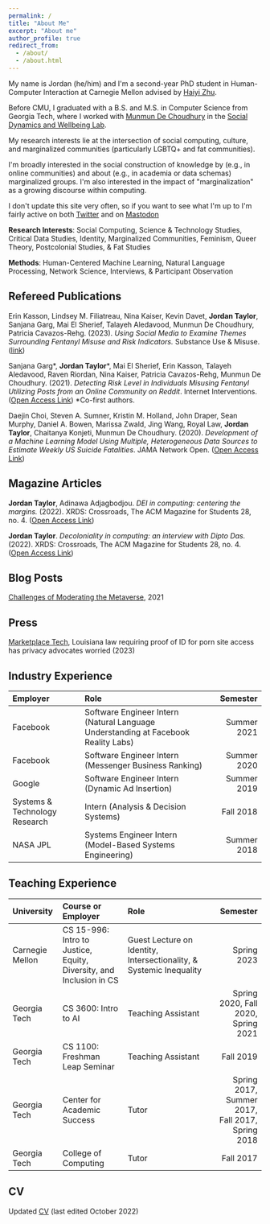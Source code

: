 ```yaml
---
permalink: /
title: "About Me"
excerpt: "About me"
author_profile: true
redirect_from: 
  - /about/
  - /about.html
---
```


My name is Jordan (he/him) and I'm a second-year PhD student in Human-Computer Interaction at Carnegie Mellon advised by [Haiyi Zhu](https://haiyizhu.com).

Before CMU, I graduated with a B.S. and M.S. in Computer Science from Georgia Tech, where I worked with [Munmun De Choudhury](http://www.munmund.net/) in the [Social Dynamics and Wellbeing Lab](https://socweb.cc.gatech.edu/).

My research interests lie at the intersection of social computing, culture, and marginalized communities (particularly LGBTQ+ and fat communities).

I'm broadly interested in the social construction of knowledge by (e.g., in online communities) and about (e.g., in academia or data schemas) marginalized groups. I'm also interested in the impact of "marginalization" as a growing discourse within computing.

I don't update this site very often, so if you want to see what I'm up to I'm fairly active on both <a href="https://twitter.com/nprandchill">Twitter</a> and on <a rel="me" href="https://hci.social/@jordant">Mastodon</a>

**Research Interests**: Social Computing, Science & Technology Studies, Critical Data Studies, Identity, Marginalized Communities, Feminism, Queer Theory, Postcolonial Studies, & Fat Studies

**Methods**: Human-Centered Machine Learning, Natural Language Processing, Network Science, Interviews, & Participant Observation


Refereed Publications
------

Erin Kasson, Lindsey M. Filiatreau, Nina Kaiser, Kevin Davet, **Jordan Taylor**, Sanjana Garg, Mai El Sherief, Talayeh Aledavood, Munmun De Choudhury, Patricia Cavazos-Rehg. (2023). *Using Social Media to Examine Themes Surrounding Fentanyl Misuse and Risk Indicators.* Substance Use & Misuse. ([link](https://www.tandfonline.com/doi/full/10.1080/10826084.2023.2196574))

Sanjana Garg\*, **Jordan Taylor**\*, Mai El Sherief, Erin Kasson, Talayeh Aledavood, Raven Riordan, Nina Kaiser,
Patricia Cavazos-Rehg, Munmun De Choudhury. (2021). *Detecting Risk Level in Individuals Misusing Fentanyl Utilizing Posts from an Online Community on Reddit*.  Internet Interventions.  ([Open Access Link](https://www.sciencedirect.com/science/article/pii/S221478292100107X)) \*Co-first authors.

Daejin Choi, Steven A. Sumner, Kristin M. Holland, John Draper, Sean Murphy, Daniel A. Bowen, Marissa Zwald, Jing Wang, Royal Law, **Jordan Taylor**, Chaitanya Konjeti, Munmun De Choudhury. (2020). *Development of a Machine Learning Model Using Multiple, Heterogeneous Data Sources to Estimate Weekly US Suicide Fatalities*. JAMA Network Open.  ([Open Access Link](https://jamanetwork.com/journals/jamanetworkopen/article-abstract/2774462))

Magazine Articles
------

**Jordan Taylor**, Adinawa Adjagbodjou. *DEI in computing: centering the margins.* (2022). XRDS: Crossroads, The ACM Magazine for Students 28, no. 4. ([Open Access Link](https://dl.acm.org/doi/10.1145/3538534))

**Jordan Taylor**. *Decoloniality in computing: an interview with Dipto Das.* (2022). XRDS: Crossroads, The ACM Magazine for Students 28, no. 4. ([Open Access Link](https://dl.acm.org/doi/10.1145/3538548))



Blog Posts
------
[Challenges of Moderating the Metaverse](https://medium.com/@nprandchill/challenges-of-moderating-the-metaverse-83e036656234), 2021


Press
------

[Marketplace Tech](https://www.marketplace.org/shows/marketplace-tech/louisiana-law-requiring-proof-of-id-for-porn-site-access-has-privacy-advocates-worried/),  Louisiana law requiring proof of ID for porn site access has privacy advocates worried (2023)


Industry Experience
------

| Employer | Role | Semester |
| :--- | :-- | ---:|
| Facebook| Software Engineer Intern (Natural Language Understanding at Facebook Reality Labs) | Summer 2021 |
| Facebook| Software Engineer Intern  (Messenger Business Ranking) | Summer 2020 |
| Google| Software Engineer Intern  (Dynamic Ad Insertion) | Summer 2019 |
| Systems & Technology Research| Intern  (Analysis & Decision Systems) | Fall 2018 |
| NASA JPL| Systems Engineer Intern  (Model-Based Systems Engineering) | Summer 2018 |


Teaching Experience
------

| University | Course or Employer | Role | Semester |
| :------ | :--- | :--- | ---:|
| Carnegie Mellon | CS 15-996: Intro to Justice, Equity, Diversity, and Inclusion in CS | Guest Lecture on Identity, Intersectionality, & Systemic Inequality | Spring 2023 |
| Georgia Tech | CS 3600: Intro to AI | Teaching Assistant | Spring 2020, Fall 2020, Spring 2021 |
| Georgia Tech | CS 1100: Freshman Leap Seminar | Teaching Assistant | Fall 2019 |
| Georgia Tech | Center for Academic Success | Tutor | Spring 2017, Summer 2017,<br />Fall 2017, Spring 2018 |
| Georgia Tech | College of Computing | Tutor | Fall 2017 |


CV
------


Updated <a onclick="gtag('event', 'view_cv')" href="https://docs.google.com/document/d/1-EcWIT9l5_rQmeggDAUAcv5YJAZOe2PUdbVR96a278s/edit?usp=sharing">CV</a> (last edited October 2022)

